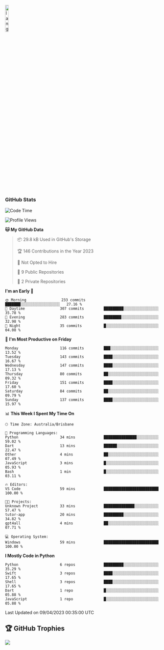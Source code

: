 <p align="left"><img width=15%" src="https://github.com/alansmathew/alansmathew/raw/master/lang.gif" alt="lang image here" /></p>

# <h3 align="left">GitHub Stats</h3>

<!--START_SECTION:waka-->
![Code Time](http://img.shields.io/badge/Code%20Time-192%20hrs%2024%20mins-blue)

![Profile Views](http://img.shields.io/badge/Profile%20Views-3-blue)

**🐱 My GitHub Data** 

> 📦 29.8 kB Used in GitHub's Storage 
 > 
> 🏆 146 Contributions in the Year 2023
 > 
> 🚫 Not Opted to Hire
 > 
> 📜 9 Public Repositories 
 > 
> 🔑 2 Private Repositories 
 > 
**I'm an Early 🐤** 

```text
🌞 Morning                233 commits         ███████░░░░░░░░░░░░░░░░░░   27.16 % 
🌆 Daytime                307 commits         █████████░░░░░░░░░░░░░░░░   35.78 % 
🌃 Evening                283 commits         ████████░░░░░░░░░░░░░░░░░   32.98 % 
🌙 Night                  35 commits          █░░░░░░░░░░░░░░░░░░░░░░░░   04.08 % 
```
📅 **I'm Most Productive on Friday** 

```text
Monday                   116 commits         ███░░░░░░░░░░░░░░░░░░░░░░   13.52 % 
Tuesday                  143 commits         ████░░░░░░░░░░░░░░░░░░░░░   16.67 % 
Wednesday                147 commits         ████░░░░░░░░░░░░░░░░░░░░░   17.13 % 
Thursday                 80 commits          ██░░░░░░░░░░░░░░░░░░░░░░░   09.32 % 
Friday                   151 commits         ████░░░░░░░░░░░░░░░░░░░░░   17.60 % 
Saturday                 84 commits          ██░░░░░░░░░░░░░░░░░░░░░░░   09.79 % 
Sunday                   137 commits         ████░░░░░░░░░░░░░░░░░░░░░   15.97 % 
```


📊 **This Week I Spent My Time On** 

```text
🕑︎ Time Zone: Australia/Brisbane

💬 Programming Languages: 
Python                   34 mins             ███████████████░░░░░░░░░░   59.02 % 
Dart                     13 mins             ██████░░░░░░░░░░░░░░░░░░░   22.47 % 
Other                    4 mins              ██░░░░░░░░░░░░░░░░░░░░░░░   07.49 % 
JavaScript               3 mins              █░░░░░░░░░░░░░░░░░░░░░░░░   05.93 % 
Bash                     1 min               █░░░░░░░░░░░░░░░░░░░░░░░░   03.11 % 

🔥 Editors: 
VS Code                  59 mins             █████████████████████████   100.00 % 

🐱‍💻 Projects: 
Unknown Project          33 mins             ██████████████░░░░░░░░░░░   57.47 % 
tutor-app                20 mins             █████████░░░░░░░░░░░░░░░░   34.82 % 
gpt4all                  4 mins              ██░░░░░░░░░░░░░░░░░░░░░░░   07.71 % 

💻 Operating System: 
Windows                  59 mins             █████████████████████████   100.00 % 
```

**I Mostly Code in Python** 

```text
Python                   6 repos             █████████░░░░░░░░░░░░░░░░   35.29 % 
Swift                    3 repos             ████░░░░░░░░░░░░░░░░░░░░░   17.65 % 
Shell                    3 repos             ████░░░░░░░░░░░░░░░░░░░░░   17.65 % 
Dart                     1 repo              █░░░░░░░░░░░░░░░░░░░░░░░░   05.88 % 
JavaScript               1 repo              █░░░░░░░░░░░░░░░░░░░░░░░░   05.88 % 
```




 Last Updated on 09/04/2023 00:35:00 UTC
<!--END_SECTION:waka-->

## 🏆 GitHub Trophies

![](https://github-profile-trophy.vercel.app/?username=samh06&theme=discord&no-frame=true&no-bg=false&margin-w=4)
